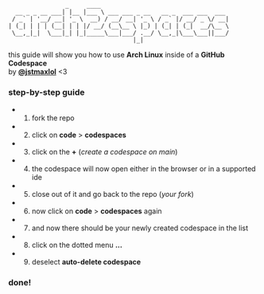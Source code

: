 ```
                _     ____
  __ _ _ __ ___| |__ |___ \ ___ ___ _ __   __ _  ___ ___  ___
 / _` | '__/ __| '_ \  __) / __/ __| '_ \ / _` |/ __/ _ \/ __|
| (_| | | | (__| | | |/ __/ (__\__ \ |_) | (_| | (_|  __/\__ \
 \__,_|_|  \___|_| |_|_____\___|___/ .__/ \__,_|\___\___||___/
                                   |_|
```
this guide will show you how to use **Arch Linux** inside of a **GitHub Codespace** \
by **[@jstmaxlol](https://github.com/jstmaxlol/)** <3

### step-by-step guide
-  1. fork the repo
-  2. click on **code** > **codespaces**
-  3. click on the **+** (_create a codespace on main_)
-  4. the codespace will now open either in the browser or in a supported ide
-  5. close out of it and go back to the repo (_your fork_)
-  6. now click on **code** > **codespaces** again
-  7. and now there should be your newly created codespace in the list
-  8. click on the dotted menu **...**
-  9. deselect **auto-delete codespace**
### done!
